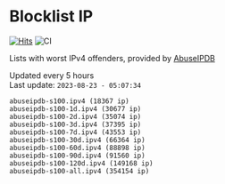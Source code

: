 # Blocklist IP

[![Hits](https://hits.seeyoufarm.com/api/count/incr/badge.svg?url=https%3A%2F%2Fgithub.com%2Fborestad%2Fblocklist-ip%2F&count_bg=%2379C83D&title_bg=%23555555&icon=&icon_color=%23E7E7E7&title=hits&edge_flat=false)](https://hits.seeyoufarm.com)  ![CI](https://img.shields.io/github/workflow/status/borestad/blocklist-ip/CI?style=flat-square)

Lists with worst IPv4 offenders, provided by [AbuseIPDB](https://www.abuseipdb.com/)

<!-- FOOTER-PLACEHOLDER -->
Updated every 5 hours<br>
Last update: `2023-08-23 - 05:07:34`
```
abuseipdb-s100.ipv4 (18367 ip)
abuseipdb-s100-1d.ipv4 (30677 ip)
abuseipdb-s100-2d.ipv4 (35074 ip)
abuseipdb-s100-3d.ipv4 (37395 ip)
abuseipdb-s100-7d.ipv4 (43553 ip)
abuseipdb-s100-30d.ipv4 (66364 ip)
abuseipdb-s100-60d.ipv4 (88898 ip)
abuseipdb-s100-90d.ipv4 (91560 ip)
abuseipdb-s100-120d.ipv4 (149168 ip)
abuseipdb-s100-all.ipv4 (354154 ip)
```

